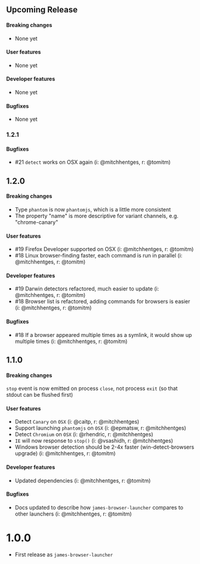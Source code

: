## Upcoming Release

#### Breaking changes
- None yet

#### User features
- None yet

#### Developer features
- None yet

#### Bugfixes
- None yet

### 1.2.1

#### Bugfixes
- #21 `detect` works on OSX again (i: @mitchhentges, r: @tomitm)

## 1.2.0

#### Breaking changes
- Type `phantom` is now `phantomjs`, which is a little more consistent
- The property "name" is more descriptive for variant channels, e.g. "chrome-canary"

#### User features
- #19 Firefox Developer supported on OSX (i: @mitchhentges, r: @tomitm)
- #18 Linux browser-finding faster, each command is run in parallel (i: @mitchhentges, r: @tomitm)

#### Developer features
- #19 Darwin detectors refactored, much easier to update (i: @mitchhentges, r: @tomitm)
- #18 Browser list is refactored, adding commands for browsers is easier (i: @mitchhentges, r: @tomitm)

#### Bugfixes
- #18 If a browser appeared multiple times as a symlink, it would show up multiple times (i: @mitchhentges, r: @tomitm)

## 1.1.0

#### Breaking changes
`stop` event is now emitted on process `close`, not process `exit` (so that stdout can be flushed first)

#### User features
- Detect `Canary` on `OSX` (i: @caitp, r: @mitchhentges)
- Support launching `phantomjs` on `OSX` (i: @epmatsw, r: @mitchhentges)
- Detect `Chromium` on `OSX` (i: @rhendric, r: @mitchhentges)
- `IE` will now response to `stop()` (i: @vsashidh, r: @mitchhentges)
- Windows browser detection should be 2-4x faster (win-detect-browsers upgrade) (i: @mitchhentges, r: @tomitm)

#### Developer features
- Updated dependencies (i: @mitchhentges, r: @tomitm)

#### Bugfixes
- Docs updated to describe how `james-browser-launcher` compares to other launchers (i: @mitchhentges, r: @tomitm)

# 1.0.0
- First release as `james-browser-launcher`

